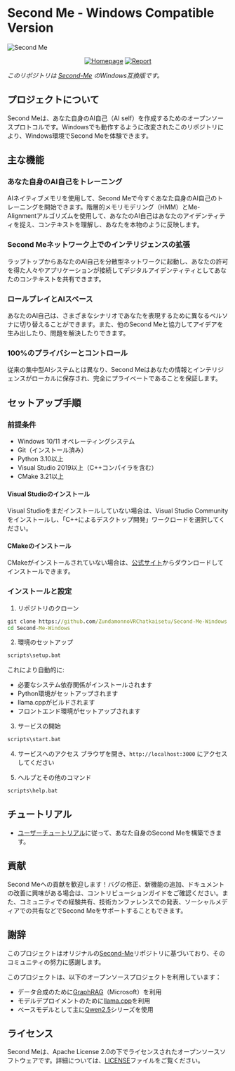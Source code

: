 # Second Me - Windows Compatible Version

![Second Me](https://github.com/mindverse/Second-Me/blob/master/images/cover.png)

<div align="center">
  
[![Homepage](https://img.shields.io/badge/Second_Me-Homepage-blue?style=flat-square&logo=homebridge)](https://www.secondme.io/)
[![Report](https://img.shields.io/badge/Paper-arXiv-red?style=flat-square&logo=arxiv)](https://arxiv.org/abs/2503.08102)

</div>

*このリポジトリは [Second-Me](https://github.com/mindverse/Second-Me) のWindows互換版です。*

## プロジェクトについて

Second Meは、あなた自身のAI自己（AI self）を作成するためのオープンソースプロトコルです。Windowsでも動作するように改変されたこのリポジトリにより、Windows環境でSecond Meを体験できます。

## 主な機能

### **あなた自身のAI自己をトレーニング**
AIネイティブメモリを使用して、Second Meで今すぐあなた自身のAI自己のトレーニングを開始できます。階層的メモリモデリング（HMM）とMe-Alignmentアルゴリズムを使用して、あなたのAI自己はあなたのアイデンティティを捉え、コンテキストを理解し、あなたを本物のように反映します。

### **Second Meネットワーク上でのインテリジェンスの拡張**
ラップトップからあなたのAI自己を分散型ネットワークに起動し、あなたの許可を得た人々やアプリケーションが接続してデジタルアイデンティティとしてあなたのコンテキストを共有できます。

### **ロールプレイとAIスペース**
あなたのAI自己は、さまざまなシナリオであなたを表現するために異なるペルソナに切り替えることができます。また、他のSecond Meと協力してアイデアを生み出したり、問題を解決したりできます。

### **100%のプライバシーとコントロール**
従来の集中型AIシステムとは異なり、Second Meはあなたの情報とインテリジェンスがローカルに保存され、完全にプライベートであることを保証します。

## セットアップ手順

### 前提条件
- Windows 10/11 オペレーティングシステム
- Git（インストール済み）
- Python 3.10以上
- Visual Studio 2019以上（C++コンパイラを含む）
- CMake 3.21以上

#### Visual Studioのインストール
Visual Studioをまだインストールしていない場合は、Visual Studio Communityをインストールし、「C++によるデスクトップ開発」ワークロードを選択してください。

#### CMakeのインストール
CMakeがインストールされていない場合は、[公式サイト](https://cmake.org/download/)からダウンロードしてインストールできます。

### インストールと設定

1. リポジトリのクローン
```cmd
git clone https://github.com/ZundamonnoVRChatkaisetu/Second-Me-Windows.git
cd Second-Me-Windows
```

2. 環境のセットアップ
```cmd
scripts\setup.bat
```

これにより自動的に:
- 必要なシステム依存関係がインストールされます
- Python環境がセットアップされます
- llama.cppがビルドされます
- フロントエンド環境がセットアップされます

3. サービスの開始
```cmd
scripts\start.bat
```

4. サービスへのアクセス
ブラウザを開き、`http://localhost:3000` にアクセスしてください

5. ヘルプとその他のコマンド
```cmd
scripts\help.bat
```

## チュートリアル
- [ユーザーチュートリアル](https://second-me.gitbook.io/a-new-ai-species-making-we-matter-again)に従って、あなた自身のSecond Meを構築できます。

## 貢献

Second Meへの貢献を歓迎します！バグの修正、新機能の追加、ドキュメントの改善に興味がある場合は、コントリビューションガイドをご確認ください。また、コミュニティでの経験共有、技術カンファレンスでの発表、ソーシャルメディアでの共有などでSecond Meをサポートすることもできます。

## 謝辞

このプロジェクトはオリジナルの[Second-Me](https://github.com/mindverse/Second-Me)リポジトリに基づいており、そのコミュニティの努力に感謝します。

このプロジェクトは、以下のオープンソースプロジェクトを利用しています：

- データ合成のために[GraphRAG](https://github.com/microsoft/graphrag)（Microsoft）を利用
- モデルデプロイメントのために[llama.cpp](https://github.com/ggml-org/llama.cpp)を利用
- ベースモデルとして主に[Qwen2.5](https://huggingface.co/Qwen)シリーズを使用

## ライセンス

Second Meは、Apache License 2.0の下でライセンスされたオープンソースソフトウェアです。詳細については、[LICENSE](LICENSE)ファイルをご覧ください。
